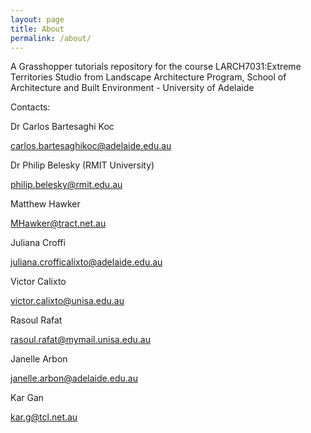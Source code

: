 ```yaml
---
layout: page
title: About
permalink: /about/
---
```


A Grasshopper tutorials repository for the course LARCH7031:Extreme Territories Studio from Landscape Architecture Program, School of Architecture and Built Environment - University of Adelaide

Contacts:

Dr Carlos Bartesaghi Koc

[carlos.bartesaghikoc@adelaide.edu.au](mailto:carlos.bartesaghikoc@adelaide.edu.au )

Dr Philip Belesky (RMIT University)

[philip.belesky@rmit.edu.au](mailto:philip.belesky@rmit.edu.au)

Matthew Hawker

[MHawker@tract.net.au](mailto:mhawker@tract.net.au)

Juliana Croffi

[juliana.crofficalixto@adelaide.edu.au](mailto:juliana.crofficalixto@adelaide.edu.au)

Victor Calixto

[victor.calixto@unisa.edu.au](mailto:victor.calixto@unisa.edu.au])

Rasoul Rafat

[rasoul.rafat@mymail.unisa.edu.au](mailto:rasoul.rafat@mymail.unisa.edu.au)

Janelle Arbon

[janelle.arbon@adelaide.edu.au](mailto:janelle.arbon@adelaide.edu.au)

Kar Gan

[kar.g@tcl.net.au](mailto:kar.g@tcl.net.au)


